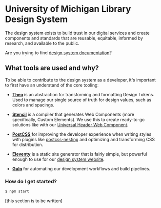 # University of Michigan Library Design System

The design system exists to build trust in our digital services and create components and standards that are reusable, equitable, informed by research, and available to the public.

Are you trying to find [design system documentation](https://design-system.lib.umich.edu)?

## What tools are used and why?

To be able to contribute to the design system as a developer, it's important to first have an understand of the core tooling:

- [**Theo**](https://github.com/salesforce-ux/theo) is an abstraction for transforming and formatting Design Tokens. Used to manage our single source of truth for design values, such as colors and spacings.

- [**Stencil**](https://stenciljs.com/docs/introduction) is a compiler that generates Web Components (more specifically, Custom Elements). We use this to create ready-to-go solutions like with our [Universal Header Web Component](https://design-system.lib.umich.edu/universal-header/).

- [**PostCSS**](https://postcss.org/) for improving the developer experience when writing styles with plugins like [postcss-nesting](https://recordit.co/71o05ZKvNf) and optimizing and transforming CSS for distribution.

- [**Eleventy**](https://www.11ty.dev/) is a static site generator that is fairly simple, but powerful enough to use for our [design system website](design-system.lib.umich.edu).

- [**Gulp**](https://gulpjs.com/) for automating our development workflows and build pipelines.

### How do I get started?

```sh
$ npm start
```

[this section is to be written]
